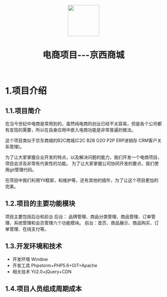 <p align="center">
    <a href="https://github.com/yiisoft" target="_blank">
        <img src="https://avatars0.githubusercontent.com/u/993323" height="100px">
    </a>
    <h1 align="center">
        电商项目---京西商城</h1>
    <br>
</p>

# 1.项目介绍
## 1.1.项目简介
 在当今世纪中电商是常用到的，虽然纯电商的创业已经不太容易，但是各个公司都有变现的需要，所以在自身应用中嵌入电商功能是非常普遍的做法。
 
  这个项目类似于京东商城的B2C商城(C2C B2B O2O P2P ERP进销存 CRM客户关系管理)。
  
  为了让大家掌握企业开发的特点，以及解决问题的能力，我们开发一个电商项目，项目会涉及非常有代表性的功能。
  为了让大家掌握公司协同开发的要点，我们使用git管理代码。
  
  在项目中我们利用YII框架，和维护等，还有其他的插件，为了让这个项目更加的完美。
  
## 1.2.项目的主要功能模块
项目主要包括后台和前台
     后台：
     品牌管理、商品分类管理、商品管理、订单管理、系统管理和会员管理六个功能模块。
     前台：首页、商品展示、商品购买、订单管理、在线支付等。
## 1.3.开发环境和技术
-  开发环境    Window
-  开发工具 Phpstorm+PHP5.6+GIT+Apache
-  相关技术   Yii2.0+jQuery+CDN
## 1.4.项目人员组成周期成本 






